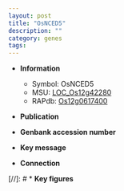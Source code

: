 ```yaml
---
layout: post
title: "OsNCED5"
description: ""
category: genes
tags: 
---
```


* **Information**  
    + Symbol: OsNCED5  
    + MSU: [LOC_Os12g42280](http://rice.uga.edu/cgi-bin/ORF_infopage.cgi?orf=LOC_Os12g42280)  
    + RAPdb: [Os12g0617400](http://rapdb.dna.affrc.go.jp/viewer/gbrowse_details/irgsp1?name=Os12g0617400)  

* **Publication**  

* **Genbank accession number**  

* **Key message**  

* **Connection**  

[//]: # * **Key figures**  


